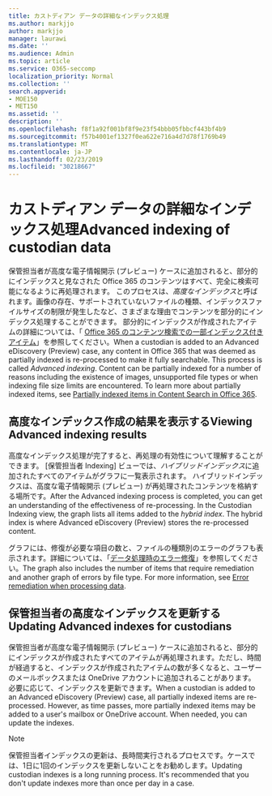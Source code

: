 ```yaml
---
title: カストディアン データの詳細なインデックス処理
ms.author: markjjo
author: markjjo
manager: laurawi
ms.date: ''
ms.audience: Admin
ms.topic: article
ms.service: O365-seccomp
localization_priority: Normal
ms.collection: ''
search.appverid:
- MOE150
- MET150
ms.assetid: ''
description: ''
ms.openlocfilehash: f8f1a92f001bf8f9e23f54bbb05fbbcf443bf4b9
ms.sourcegitcommit: f57b4001ef1327f0ea622e716a4d7d78f1769b49
ms.translationtype: MT
ms.contentlocale: ja-JP
ms.lasthandoff: 02/23/2019
ms.locfileid: "30218667"
---
```

# <a name="advanced-indexing-of-custodian-data"></a><span data-ttu-id="29a43-102">カストディアン データの詳細なインデックス処理</span><span class="sxs-lookup"><span data-stu-id="29a43-102">Advanced indexing of custodian data</span></span>

<span data-ttu-id="29a43-p101">保管担当者が高度な電子情報開示 (プレビュー) ケースに追加されると、部分的にインデックスと見なされた Office 365 のコンテンツはすべて、完全に検索可能になるように再処理されます。 このプロセスは、*高度なインデックス*と呼ばれます。画像の存在、サポートされていないファイルの種類、インデックスファイルサイズの制限が発生したなど、さまざまな理由でコンテンツを部分的にインデックス処理することができます。 部分的にインデックスが作成されたアイテムの詳細については、「 [Office 365 のコンテンツ検索での一部インデックス付きアイテム](https://docs.microsoft.com/en-us/office365/securitycompliance/partially-indexed-items-in-content-search)」を参照してください。</span><span class="sxs-lookup"><span data-stu-id="29a43-p101">When a custodian is added to an Advanced eDiscovery (Preview) case, any content in Office 365 that was deemed as partially indexed is re-processed to make it fully searchable.  This process is called *Advanced indexing*. Content can be partially indexed for a number of reasons including the existence of images, unsupported file types or when indexing file size limits are encountered.  To learn more about partially indexed items, see [Partially indexed items in Content Search in Office 365](https://docs.microsoft.com/en-us/office365/securitycompliance/partially-indexed-items-in-content-search).</span></span>

## <a name="viewing-advanced-indexing-results"></a><span data-ttu-id="29a43-107">高度なインデックス作成の結果を表示する</span><span class="sxs-lookup"><span data-stu-id="29a43-107">Viewing Advanced indexing results</span></span>

<span data-ttu-id="29a43-p102">高度なインデックス処理が完了すると、再処理の有効性について理解することができます。 [保管担当者 Indexing] ビューでは、*ハイブリッドインデックス*に追加されたすべてのアイテムがグラフに一覧表示されます。 ハイブリッドインデックスは、高度な電子情報開示 (プレビュー) が再処理されたコンテンツを格納する場所です。</span><span class="sxs-lookup"><span data-stu-id="29a43-p102">After the Advanced indexing process is completed, you can get an understanding of the effectiveness of re-processing.  In the Custodian Indexing view, the graph lists all items added to the *hybrid index*.  The hybrid index is where Advanced eDiscovery (Preview) stores the re-processed content.</span></span>

<span data-ttu-id="29a43-p103">グラフには、修復が必要な項目の数と、ファイルの種類別のエラーのグラフも表示されます。詳細については、「[データ処理時のエラー修復](error-remediation.md)」を参照してください。</span><span class="sxs-lookup"><span data-stu-id="29a43-p103">The graph also includes the number of items that require remediation and another graph of errors by file type. For more information, see [Error remediation when processing data](error-remediation.md).</span></span>

## <a name="updating-advanced-indexes-for-custodians"></a><span data-ttu-id="29a43-113">保管担当者の高度なインデックスを更新する</span><span class="sxs-lookup"><span data-stu-id="29a43-113">Updating Advanced indexes for custodians</span></span>

<span data-ttu-id="29a43-p104">保管担当者が高度な電子情報開示 (プレビュー) ケースに追加されると、部分的にインデックスが作成されたすべてのアイテムが再処理されます。ただし、時間が経過すると、インデックスが作成されたアイテムの数が多くなると、ユーザーのメールボックスまたは OneDrive アカウントに追加されることがあります。 必要に応じて、インデックスを更新できます。</span><span class="sxs-lookup"><span data-stu-id="29a43-p104">When a custodian is added to an Advanced eDiscovery (Preview) case, all partially indexed items are re-processed. However, as time passes, more partially indexed items may be added to a user's mailbox or OneDrive account.  When needed, you can update the indexes.</span></span>

> [!NOTE]
> <span data-ttu-id="29a43-p105">保管担当者インデックスの更新は、長時間実行されるプロセスです。ケースでは、1日に1回のインデックスを更新しないことをお勧めします。</span><span class="sxs-lookup"><span data-stu-id="29a43-p105">Updating custodian indexes is a long running process. It's recommended that you don't update indexes more than once per day in a case.</span></span>
